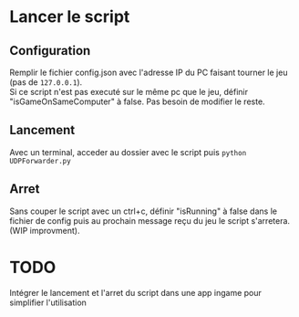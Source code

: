 # Lancer le script
## Configuration

Remplir le fichier config.json avec l'adresse IP du PC faisant tourner le jeu (pas de `127.0.0.1`).  
Si ce script n'est pas executé sur le même pc que le jeu, définir "isGameOnSameComputer" à false. Pas besoin de modifier le reste.

## Lancement
Avec un terminal, acceder au dossier avec le script puis `python UDPForwarder.py`

## Arret
Sans couper le script avec un ctrl+c, définir "isRunning" à false dans le fichier de config puis au prochain message reçu du jeu le script s'arretera. (WIP improvment).

# TODO
Intégrer le lancement et l'arret du script dans une app ingame pour simplifier l'utilisation